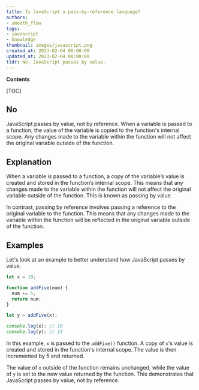```yaml
---
title: Is JavaScript a pass-by-reference language?
authors:
- smooth_flow
tags:
- javascript
- knowledge
thumbnail: images/javascript.png
created_at: 2023-02-04 00:00:00
updated_at: 2023-02-04 00:00:00
tldr: No, JavaScript passes by value.
---
```


**Contents**

[TOC]

## No

JavaScript passes by value, not by reference. When a variable is passed to a function, the value of the variable is copied to the function's internal scope. Any changes made to the variable within the function will not affect the original variable outside of the function.

## Explanation

When a variable is passed to a function, a copy of the variable’s value is created and stored in the function’s internal scope. This means that any changes made to the variable within the function will not affect the original variable outside of the function. This is known as passing by value.

In contrast, passing by reference involves passing a reference to the original variable to the function. This means that any changes made to the variable within the function will be reflected in the original variable outside of the function.

## Examples

Let's look at an example to better understand how JavaScript passes by value.

```javascript
let x = 10;

function addFive(num) {
  num += 5;
  return num;
}

let y = addFive(x);

console.log(x); // 10
console.log(y); // 15
```

In this example, `x` is passed to the `addFive()` function. A copy of `x`'s value is created and stored in the function's internal scope. The value is then incremented by 5 and returned.

The value of `x` outside of the function remains unchanged, while the value of `y` is set to the new value returned by the function. This demonstrates that JavaScript passes by value, not by reference.
